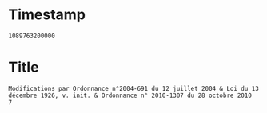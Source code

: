 # Timestamp
```
1089763200000
```

# Title
```
Modifications par Ordonnance n°2004-691 du 12 juillet 2004 & Loi du 13 décembre 1926, v. init. & Ordonnance n° 2010-1307 du 28 octobre 2010  7
```